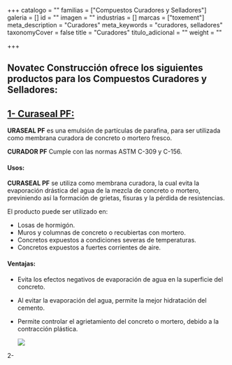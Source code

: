+++
catalogo = ""
familias = ["Compuestos Curadores y Selladores"]
galeria = []
id = ""
imagen = ""
industrias = []
marcas = ["toxement"]
meta_description = "Curadores"
meta_keywords = "curadores, selladores"
taxonomyCover = false
title = "Curadores"
titulo_adicional = ""
weight = ""

+++
## Novatec Construcción ofrece los siguientes productos para los Compuestos Curadores y Selladores:

## [**1- Curaseal PF:**](https://www.toxement.com.co/productos/portafolio/compuestos-curadores-y-selladores/curadores/?prodId=1393)

**URASEAL PF** es una emulsión de partículas de parafina, para ser utilizada como membrana curadora de concreto o mortero fresco.

**CURADOR PF** Cumple con las normas ASTM C-309 y C-156.

#### **Usos:**

**CURASEAL PF** se utiliza como membrana curadora, la cual evita la evaporación drástica del agua de la mezcla de concreto o mortero, previniendo así la formación de grietas, fisuras y la pérdida de resistencias.

El producto puede ser utilizado en:

* Losas de hormigón.
* Muros y columnas de concreto o recubiertas con mortero.
* Concretos expuestos a condiciones severas de temperaturas.
* Concretos expuestos a fuertes corrientes de aire.

#### **Ventajas:**

* Evita los efectos negativos de evaporación de agua en la superficie del concreto.
* Al evitar la evaporación del agua, permite la mejor hidratación del cemento.
* Permite controlar el agrietamiento del concreto o mortero, debido a la contracción plástica.

  ![](https://res.cloudinary.com/drnun7bay/image/upload/v1609883948/WhatsApp_Image_2021-01-05_at_15.58.25_tdzw0j.jpg)

2- 